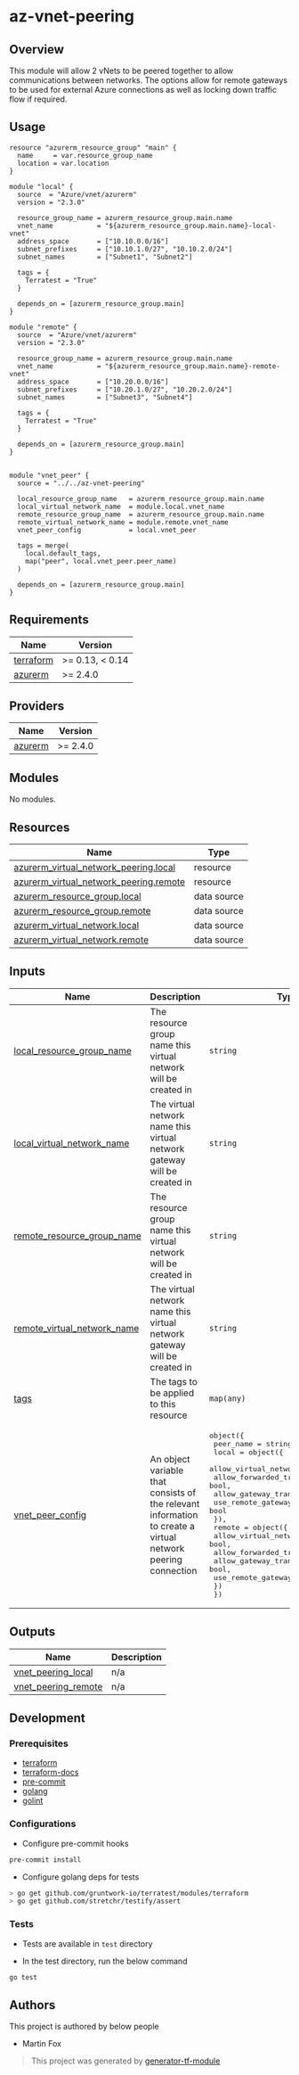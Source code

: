 # az-vnet-peering

## Overview

This module will allow 2 vNets to be peered together to allow communications between networks.
The options allow for remote gateways to be used for external Azure connections as well as locking down traffic flow if required.

## Usage

```hcl
resource "azurerm_resource_group" "main" {
  name     = var.resource_group_name
  location = var.location
}

module "local" {
  source  = "Azure/vnet/azurerm"
  version = "2.3.0"

  resource_group_name = azurerm_resource_group.main.name
  vnet_name           = "${azurerm_resource_group.main.name}-local-vnet"
  address_space       = ["10.10.0.0/16"]
  subnet_prefixes     = ["10.10.1.0/27", "10.10.2.0/24"]
  subnet_names        = ["Subnet1", "Subnet2"]

  tags = {
    Terratest = "True"
  }

  depends_on = [azurerm_resource_group.main]
}

module "remote" {
  source  = "Azure/vnet/azurerm"
  version = "2.3.0"

  resource_group_name = azurerm_resource_group.main.name
  vnet_name           = "${azurerm_resource_group.main.name}-remote-vnet"
  address_space       = ["10.20.0.0/16"]
  subnet_prefixes     = ["10.20.1.0/27", "10.20.2.0/24"]
  subnet_names        = ["Subnet3", "Subnet4"]

  tags = {
    Terratest = "True"
  }

  depends_on = [azurerm_resource_group.main]
}


module "vnet_peer" {
  source = "../../az-vnet-peering"

  local_resource_group_name   = azurerm_resource_group.main.name
  local_virtual_network_name  = module.local.vnet_name
  remote_resource_group_name  = azurerm_resource_group.main.name
  remote_virtual_network_name = module.remote.vnet_name
  vnet_peer_config            = local.vnet_peer

  tags = merge(
    local.default_tags,
    map("peer", local.vnet_peer.peer_name)
  )

  depends_on = [azurerm_resource_group.main]
}
```

<!-- BEGINNING OF PRE-COMMIT-TERRAFORM DOCS HOOK -->
## Requirements

| Name | Version |
|------|---------|
| <a name="requirement_terraform"></a> [terraform](#requirement\_terraform) | >= 0.13, < 0.14 |
| <a name="requirement_azurerm"></a> [azurerm](#requirement\_azurerm) | >= 2.4.0 |

## Providers

| Name | Version |
|------|---------|
| <a name="provider_azurerm"></a> [azurerm](#provider\_azurerm) | >= 2.4.0 |

## Modules

No modules.

## Resources

| Name | Type |
|------|------|
| [azurerm_virtual_network_peering.local](https://registry.terraform.io/providers/hashicorp/azurerm/latest/docs/resources/virtual_network_peering) | resource |
| [azurerm_virtual_network_peering.remote](https://registry.terraform.io/providers/hashicorp/azurerm/latest/docs/resources/virtual_network_peering) | resource |
| [azurerm_resource_group.local](https://registry.terraform.io/providers/hashicorp/azurerm/latest/docs/data-sources/resource_group) | data source |
| [azurerm_resource_group.remote](https://registry.terraform.io/providers/hashicorp/azurerm/latest/docs/data-sources/resource_group) | data source |
| [azurerm_virtual_network.local](https://registry.terraform.io/providers/hashicorp/azurerm/latest/docs/data-sources/virtual_network) | data source |
| [azurerm_virtual_network.remote](https://registry.terraform.io/providers/hashicorp/azurerm/latest/docs/data-sources/virtual_network) | data source |

## Inputs

| Name | Description | Type | Default | Required |
|------|-------------|------|---------|:--------:|
| <a name="input_local_resource_group_name"></a> [local\_resource\_group\_name](#input\_local\_resource\_group\_name) | The resource group name this virtual network will be created in | `string` | n/a | yes |
| <a name="input_local_virtual_network_name"></a> [local\_virtual\_network\_name](#input\_local\_virtual\_network\_name) | The virtual network name this virtual network gateway will be created in | `string` | n/a | yes |
| <a name="input_remote_resource_group_name"></a> [remote\_resource\_group\_name](#input\_remote\_resource\_group\_name) | The resource group name this virtual network will be created in | `string` | n/a | yes |
| <a name="input_remote_virtual_network_name"></a> [remote\_virtual\_network\_name](#input\_remote\_virtual\_network\_name) | The virtual network name this virtual network gateway will be created in | `string` | n/a | yes |
| <a name="input_tags"></a> [tags](#input\_tags) | The tags to be applied to this resource | `map(any)` | <pre>{<br>  "Terraform": "True"<br>}</pre> | no |
| <a name="input_vnet_peer_config"></a> [vnet\_peer\_config](#input\_vnet\_peer\_config) | An object variable that consists of the relevant information to create a virtual network peering connection | <pre>object({<br>    peer_name = string,<br>    local = object({<br>      allow_virtual_network_access = bool,<br>      allow_forwarded_traffic      = bool,<br>      allow_gateway_transit        = bool,<br>      use_remote_gateways          = bool<br>    }),<br>    remote = object({<br>      allow_virtual_network_access = bool,<br>      allow_forwarded_traffic      = bool,<br>      allow_gateway_transit        = bool,<br>      use_remote_gateways          = bool<br>    })<br>  })</pre> | n/a | yes |

## Outputs

| Name | Description |
|------|-------------|
| <a name="output_vnet_peering_local"></a> [vnet\_peering\_local](#output\_vnet\_peering\_local) | n/a |
| <a name="output_vnet_peering_remote"></a> [vnet\_peering\_remote](#output\_vnet\_peering\_remote) | n/a |
<!-- END OF PRE-COMMIT-TERRAFORM DOCS HOOK -->

## Development

### Prerequisites

- [terraform](https://learn.hashicorp.com/terraform/getting-started/install#installing-terraform)
- [terraform-docs](https://github.com/segmentio/terraform-docs)
- [pre-commit](https://pre-commit.com/#install)
- [golang](https://golang.org/doc/install#install)
- [golint](https://github.com/golang/lint#installation)

### Configurations

- Configure pre-commit hooks
```sh
pre-commit install
```


- Configure golang deps for tests
```sh
> go get github.com/gruntwork-io/terratest/modules/terraform
> go get github.com/stretchr/testify/assert
```



### Tests

- Tests are available in `test` directory

- In the test directory, run the below command
```sh
go test
```



## Authors

This project is authored by below people

- Martin Fox

> This project was generated by [generator-tf-module](https://github.com/sudokar/generator-tf-module)
